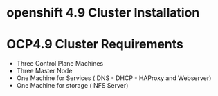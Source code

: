 # openshift 4.9 Cluster Installation

# OCP4.9 Cluster Requirements
  - Three Control Plane Machines
  - Three Master Node
  - One Machine for Services ( DNS - DHCP - HAProxy and Webserver) 
  - One Machine for storage ( NFS Server)
